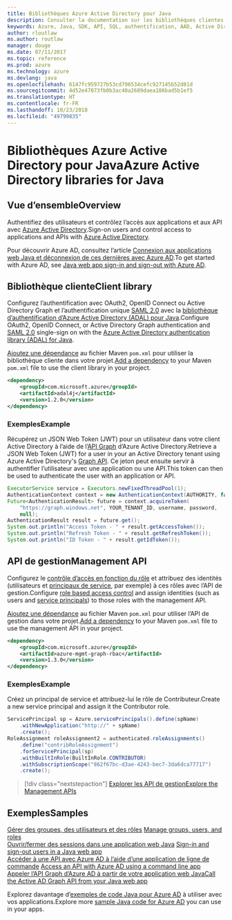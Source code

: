 ```yaml
---
title: Bibliothèques Azure Active Directory pour Java
description: Consulter la documentation sur les bibliothèques clientes et de gestion Java pour les bases de données pour Azure Active Directory
keywords: Azure, Java, SDK, API, SQL, authentification, AAD, Active Directory, Graph, OAuth 2.0
author: rloutlaw
ms.author: routlaw
manager: douge
ms.date: 07/11/2017
ms.topic: reference
ms.prod: azure
ms.technology: azure
ms.devlang: java
ms.openlocfilehash: 6147fc959727b53cd796534cefc927145b52d81d
ms.sourcegitcommit: 4d52e47073fb0b3ac40a2689daea186bad5b1ef5
ms.translationtype: HT
ms.contentlocale: fr-FR
ms.lasthandoff: 10/23/2018
ms.locfileid: "49799835"
---
```

# <a name="azure-active-directory-libraries-for-java"></a><span data-ttu-id="e50e2-104">Bibliothèques Azure Active Directory pour Java</span><span class="sxs-lookup"><span data-stu-id="e50e2-104">Azure Active Directory libraries for Java</span></span>

## <a name="overview"></a><span data-ttu-id="e50e2-105">Vue d’ensemble</span><span class="sxs-lookup"><span data-stu-id="e50e2-105">Overview</span></span>

<span data-ttu-id="e50e2-106">Authentifiez des utilisateurs et contrôlez l’accès aux applications et aux API avec [Azure Active Directory](/azure/active-directory/active-directory-whatis).</span><span class="sxs-lookup"><span data-stu-id="e50e2-106">Sign-on users and control access to applications and APIs with [Azure Active Directory](/azure/active-directory/active-directory-whatis).</span></span>

<span data-ttu-id="e50e2-107">Pour découvrir Azure AD, consultez l’article [Connexion aux applications web Java et déconnexion de ces dernières avec Azure AD](/azure/active-directory/develop/active-directory-devquickstarts-webapp-java).</span><span class="sxs-lookup"><span data-stu-id="e50e2-107">To get started with Azure AD, see [Java web app sign-in and sign-out with Azure AD](/azure/active-directory/develop/active-directory-devquickstarts-webapp-java).</span></span>

## <a name="client-library"></a><span data-ttu-id="e50e2-108">Bibliothèque cliente</span><span class="sxs-lookup"><span data-stu-id="e50e2-108">Client library</span></span>

<span data-ttu-id="e50e2-109">Configurez l’authentification avec OAuth2, OpenID Connect ou Active Directory Graph et l’authentification unique [SAML 2.0](https://docs.microsoft.com/azure/active-directory/develop/active-directory-saml-protocol-reference) avec la [bibliothèque d’authentification d’Azure Active Directory (ADAL) pour Java](https://github.com/AzureAD/azure-activedirectory-library-for-java).</span><span class="sxs-lookup"><span data-stu-id="e50e2-109">Configure OAuth2, OpenID Connect, or Active Directory Graph authentication and [SAML 2.0](https://docs.microsoft.com/azure/active-directory/develop/active-directory-saml-protocol-reference) single-sign on with the [Azure Active Directory authentication library (ADAL) for Java](https://github.com/AzureAD/azure-activedirectory-library-for-java).</span></span>

<span data-ttu-id="e50e2-110">[Ajoutez une dépendance](https://maven.apache.org/guides/getting-started/index.html#How_do_I_use_external_dependencies) au fichier Maven `pom.xml` pour utiliser la bibliothèque cliente dans votre projet.</span><span class="sxs-lookup"><span data-stu-id="e50e2-110">[Add a dependency](https://maven.apache.org/guides/getting-started/index.html#How_do_I_use_external_dependencies) to your Maven `pom.xml` file to use the client library in your project.</span></span>

```XML
<dependency>
    <groupId>com.microsoft.azure</groupId>
    <artifactId>adal4j</artifactId>
    <version>1.2.0</version>
</dependency>
```   

### <a name="example"></a><span data-ttu-id="e50e2-111">Exemples</span><span class="sxs-lookup"><span data-stu-id="e50e2-111">Example</span></span>

<span data-ttu-id="e50e2-112">Récupérez un JSON Web Token (JWT) pour un utilisateur dans votre client Active Directory à l’aide de l’[API Graph](https://docs.microsoft.com/azure/active-directory/develop/active-directory-graph-api) d’Azure Active Directory.</span><span class="sxs-lookup"><span data-stu-id="e50e2-112">Retrieve a JSON Web Token (JWT) for a user in your an Active Directory tenant using Azure Active Directory's [Graph API](https://docs.microsoft.com/azure/active-directory/develop/active-directory-graph-api).</span></span> <span data-ttu-id="e50e2-113">Ce jeton peut ensuite servir à authentifier l’utilisateur avec une application ou une API.</span><span class="sxs-lookup"><span data-stu-id="e50e2-113">This token can then be used to authenticate the user with an application or API.</span></span>

```java
ExecutorService service = Executors.newFixedThreadPool(1);
AuthenticationContext context = new AuthenticationContext(AUTHORITY, false, service);
Future<AuthenticationResult> future = context.acquireToken(
    "https://graph.windows.net", YOUR_TENANT_ID, username, password,
    null);
AuthenticationResult result = future.get();
System.out.println("Access Token - " + result.getAccessToken());
System.out.println("Refresh Token - " + result.getRefreshToken());
System.out.println("ID Token - " + result.getIdToken());
```

## <a name="management-api"></a><span data-ttu-id="e50e2-114">API de gestion</span><span class="sxs-lookup"><span data-stu-id="e50e2-114">Management API</span></span>

<span data-ttu-id="e50e2-115">Configurez le [contrôle d’accès en fonction du rôle](/azure/active-directory/role-based-access-control-what-is) et attribuez des identités (utilisateurs et [principaux de service](https://docs.microsoft.com/azure/active-directory/develop/active-directory-application-objects), par exemple) à ces rôles avec l’API de gestion.</span><span class="sxs-lookup"><span data-stu-id="e50e2-115">Configure [role based access control](/azure/active-directory/role-based-access-control-what-is) and assign identities (such as users and [service principals](https://docs.microsoft.com/azure/active-directory/develop/active-directory-application-objects)) to those roles with the management API.</span></span> 

<span data-ttu-id="e50e2-116">[Ajoutez une dépendance](https://maven.apache.org/guides/getting-started/index.html#How_do_I_use_external_dependencies) au fichier Maven `pom.xml` pour utiliser l’API de gestion dans votre projet.</span><span class="sxs-lookup"><span data-stu-id="e50e2-116">[Add a dependency](https://maven.apache.org/guides/getting-started/index.html#How_do_I_use_external_dependencies) to your Maven `pom.xml` file to use the management API in your project.</span></span>

```XML
<dependency>
    <groupId>com.microsoft.azure</groupId>
    <artifactId>azure-mgmt-graph-rbac</artifactId>
    <version>1.3.0</version>
</dependency>
```

### <a name="example"></a><span data-ttu-id="e50e2-117">Exemples</span><span class="sxs-lookup"><span data-stu-id="e50e2-117">Example</span></span> 

<span data-ttu-id="e50e2-118">Créez un principal de service et attribuez-lui le rôle de Contributeur.</span><span class="sxs-lookup"><span data-stu-id="e50e2-118">Create a new service principal and assign it the Contributor role.</span></span>

```java
ServicePrincipal sp = Azure.servicePrincipals().define(spName)
    .withNewApplication("http://" + spName)
    .create();
RoleAssignment roleAssignment2 = authenticated.roleAssignments()
    .define("contribRoleAssignment")
    .forServicePrincipal(sp)
    .withBuiltInRole(BuiltInRole.CONTRIBUTOR)
    .withSubscriptionScope("862f67bc-d3ae-4243-bec7-3da6dca77717")
    .create();
```

> [!div class="nextstepaction"]
> [<span data-ttu-id="e50e2-119">Explorer les API de gestion</span><span class="sxs-lookup"><span data-stu-id="e50e2-119">Explore the Management APIs</span></span>](/java/api/overview/azure/activedirectory/management)


## <a name="samples"></a><span data-ttu-id="e50e2-120">Exemples</span><span class="sxs-lookup"><span data-stu-id="e50e2-120">Samples</span></span>

<span data-ttu-id="e50e2-121">[Gérer des groupes, des utilisateurs et des rôles](https://github.com/Azure-Samples/aad-java-manage-users-groups-and-roles)  </span><span class="sxs-lookup"><span data-stu-id="e50e2-121">[Manage groups, users, and roles](https://github.com/Azure-Samples/aad-java-manage-users-groups-and-roles)  </span></span>  
<span data-ttu-id="e50e2-122">[Ouvrir/fermer des sessions dans une application web Java](https://github.com/Azure-Samples/active-directory-java-webapp-openidconnect)  </span><span class="sxs-lookup"><span data-stu-id="e50e2-122">[Sign-in and sign-out users in a Java web app](https://github.com/Azure-Samples/active-directory-java-webapp-openidconnect)  </span></span>  
<span data-ttu-id="e50e2-123">[Accéder à une API avec Azure AD à l’aide d’une application de ligne de commande](https://github.com/Azure-Samples/active-directory-java-native-headless) </span><span class="sxs-lookup"><span data-stu-id="e50e2-123">[Access an API with Azure AD using a command line app](https://github.com/Azure-Samples/active-directory-java-native-headless) </span></span>  
[<span data-ttu-id="e50e2-124">Appeler l’API Graph d’Azure AD à partir de votre application web Java</span><span class="sxs-lookup"><span data-stu-id="e50e2-124">Call the Active AD Graph API from your Java web app</span></span>](https://github.com/Azure-Samples/active-directory-java-webapp-openidconnect)  

<span data-ttu-id="e50e2-125">Explorez davantage d’[exemples de code Java pour Azure AD](https://azure.microsoft.com/en-us/resources/samples/?term=active+directory&platform=java) à utiliser avec vos applications.</span><span class="sxs-lookup"><span data-stu-id="e50e2-125">Explore more [sample Java code for Azure AD](https://azure.microsoft.com/en-us/resources/samples/?term=active+directory&platform=java) you can use in your apps.</span></span>
